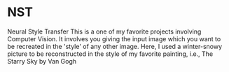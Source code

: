 # NST
Neural Style Transfer
This is a one of my favorite projects involving Computer Vision.
It involves you giving the input image which you want to
be recreated in the 'style' of any other image.
Here, I used a winter-snowy picture to be reconstructed
in the style of my favorite painting, i.e., The Starry Sky by Van Gogh
